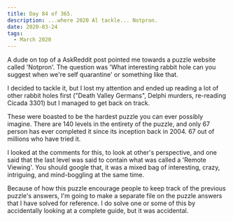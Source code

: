 ```yaml
---
title: Day 84 of 365.
description: ...where 2020 Al tackle... Notpron.
date: 2020-03-24
tags:
  - March 2020
---
```


A dude on top of a AskReddit post pointed me towards a puzzle website called 'Notpron'. The question was 'What interesting rabbit hole can you suggest when we're self quarantine' or something like that.

I decided to tackle it, but I lost my attention and ended up reading a lot of other rabbit holes first ("Death Valley Germans", Delphi murders, re-reading Cicada 3301) but I managed to get back on track.

These were boasted to be the hardest puzzle you can ever possibly imagine. There are 140 levels in the entirety of the puzzle, and only 67 person has ever completed it since its inception back in 2004. 67 out of millions who have tried it.

I looked at the comments for this, to look at other's perspective, and one said that the last level was said to contain what was called a 'Remote Viewing'. You should google that, it was a mixed bag of interesting, crazy, intriguing, and mind-boggling at the same time.

Because of how this puzzle encourage people to keep track of the previous puzzle's answers, I'm going to make a separate file on the puzzle answers that I have solved for reference. I do solve one or some of this by accidentally looking at a complete guide, but it was accidental.